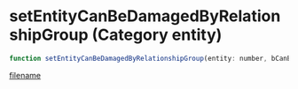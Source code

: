 # setEntityCanBeDamagedByRelationshipGroup (Category entity)

```js
function setEntityCanBeDamagedByRelationshipGroup(entity: number, bCanBeDamaged: boolean, relGroup: int): void
```

[filename](setEntityCanBeDamagedByRelationshipGroup_m.md ':include')